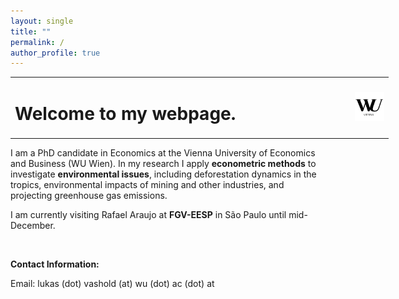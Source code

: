 ```yaml
---
layout: single
title: ""
permalink: /
author_profile: true
---
```


<table style="width: 120%;">
  <tr>
	<td style="width: 90%; border-bottom:0px;"><h1>Welcome to my webpage.</h1></td>
	<td style="width: 300%; border-bottom:0px;"><img src="assets/images/logo_wu_vienna"/></td>
  </tr>
</table>

I am a PhD candidate in Economics at the Vienna University of Economics and Business (WU Wien). In my research I apply **econometric methods** to investigate **environmental issues**, including deforestation dynamics in the tropics, environmental impacts of mining and other industries, and projecting greenhouse gas emissions.

<!-- I am also Senior Data Scientist at [World Data Lab](https://worlddata.io/), where I am the Data Lead for the [World Emissions Clock](https://worldemissions.io/). -->

I am currently visiting Rafael Araujo at **FGV-EESP** in S&#227;o Paulo until mid-December.

<br>

**Contact Information:**

Email: lukas (dot) vashold (at) wu (dot) ac (dot) at

